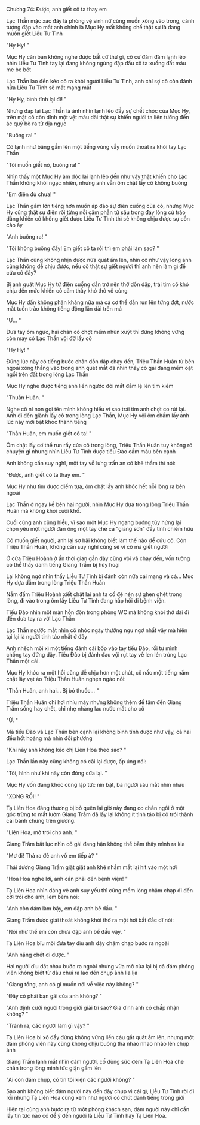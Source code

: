 




Chương 74: Được, anh giết cô ta thay em

Lạc Thần mặc xác đây là phòng vệ sinh nữ cũng muốn xông vào trong, cảnh tượng đập vào mắt anh chính là Mục Hy mất khống chế thật sự là đang muốn giết Liễu Tư Tình

"Hy Hy! "

Mục Hy căn bản không nghe được bất cứ thứ gì, cô cứ đăm đăm lạnh lẽo nhìn Liễu Tư Tình tay lại đang không ngừng đập đầu cô ta xuống đất máu me be bét

Lạc Thần lao đến kéo cô ra khỏi người Liễu Tư Tình, anh chỉ sợ cô còn đánh nữa Liễu Tư Tình sẽ mất mạng mất

"Hy Hy, bình tĩnh lại đi! "

Nhưng đáp lại Lạc Thần là ánh nhìn lạnh lẽo đầy sự chết chóc của Mục Hy, trên mặt cô còn dính một vệt máu dài thật sự khiến người ta liên tưởng đến ác quỷ bò ra từ địa ngục

"Buông ra! "

Cô lạnh như băng gầm lên một tiếng vùng vẫy muốn thoát ra khỏi tay Lạc Thần

"Tôi muốn giết nó, buông ra! "

Nhìn thấy một Mục Hy âm độc lại lạnh lẽo đến như vậy thật khiến cho Lạc Thần không khỏi ngạc nhiên, nhưng anh vẫn ôm chặt lấy cô không buông

"Em điên đủ chưa! "

Lạc Thần gầm lớn tiếng hơn muốn áp đảo sự điên cuồng của cô, nhưng Mục Hy cũng thật sự điên rồi từng nỗi căm phẫn từ sâu trong đáy lòng cứ trào dâng khiến cô không giết được Liễu Tư Tình thì sẽ không chịu được sự cồn cào ấy

"Anh buông ra! "

"Tôi không buông đấy! Em giết cô ta rồi thì em phải làm sao? "


Lạc Thần cũng không nhịn được nữa quát ầm lên, nhìn cô như vậy lòng anh cũng không dễ chịu được, nếu cô thật sự giết người thì anh nên làm gì để cứu cô đây?

Bị anh quát Mục Hy từ điên cuồng dần trở nên thở dồn dập, trái tim cô khó chịu đến mức khiến cô cảm thấy khó thở vô cùng

Mục Hy dần không phản kháng nữa mà cả cơ thể dần run lên từng đợt, nước mắt tuôn trào không tiếng động lăn dài trên má

"Ư... "

Đưa tay ôm ngực, hai chân cô chợt mềm nhũn xuýt thì đứng không vững còn may có Lạc Thần vội đỡ lấy cô

"Hy Hy! "

Đúng lúc này có tiếng bước chân dồn dập chạy đến, Triệu Thần Huân từ bên ngoài xông thẳng vào trong anh quét mắt đã nhìn thấy cô gái đang mềm oặt ngồi trên đất trong lòng Lạc Thần

Mục Hy nghe được tiếng anh liền ngước đôi mắt đẫm lệ lên tìm kiếm

"Thuần Huân. "

Nghe cô nỉ non gọi tên mình không hiểu vì sao trái tim anh chợt co rút lại. Anh đi đến giành lấy cô trong lòng Lạc Thần, Mục Hy vội ôm chầm lấy anh lúc này mới bật khóc thành tiếng

"Thần Huân, em muốn giết cô ta! "

Ôm chặt lấy cơ thể run rẩy của cô trong lòng, Triệu Thần Huân tuy không rõ chuyện gì nhưng nhìn Liễu Tư Tình được tiểu Đào cầm máu bên cạnh

Anh không cần suy nghĩ, một tay vỗ lưng trấn an cô khẽ thầm thì nói:

"Được, anh giết cô ta thay em. "

Mục Hy như tìm được điểm tựa, ôm chặt lấy anh khóc hết nỗi lòng ra bên ngoài

Lạc Thần ở ngay kế bên hai người, nhìn Mục Hy dựa trong lòng Triệu Thần Huân mà không khỏi cười khổ.

Cuối cùng anh cũng hiểu, vì sao một Mục Hy ngang bướng tùy hứng lại chọn yêu một người đàn ông một tay che cả "giang sơn" đầy tính chiếm hữu

Cô muốn giết người, anh lại sợ hãi không biết làm thế nào để cứu cô. Còn Triệu Thần Huân, không cần suy nghĩ cũng sẽ vì cô mà giết người

Ở cửa Triệu Hoành ở ẩn thời gian gần đây cũng vội vã chạy đến, vốn tưởng có thể thấy danh tiếng Giang Trầm bị hủy hoại

Lại không ngờ nhìn thấy Liễu Tư Tình bị đánh còn nửa cái mạng và cả... Mục Hy dựa dẫm trong lòng Triệu Thần Huân

Nắm đấm Triệu Hoành xiết chặt lại anh ta cố đè nén sự ghen ghét trong lòng, đi vào trong ôm lấy Liễu Tư Tình đang hấp hối đi bệnh viện.


Tiểu Đào nhìn một màn hỗn độn trong phòng WC mà không khỏi thở dài đi đến đưa tay ra với Lạc Thần

Lạc Thần ngước mắt nhìn cô nhóc ngày thường ngu ngơ nhất vậy mà hiện tại lại là người tỉnh táo nhất ở đây

Anh nhếch môi xì một tiếng đánh cái bốp vào tay tiểu Đào, rồi tự mình chống tay đứng dậy. Tiểu Đào bị đánh đau vội rụt tay về len lén trừng Lạc Thần một cái.

Mục Hy khóc ra một hồi cũng dễ chịu hơn một chút, cô nấc một tiếng nắm chặt lấy vạt áo Triệu Thần Huân nghẹn ngào nói:

"Thần Huân, anh hai... Bị bỏ thuốc... "

Triệu Thần Huân chỉ hơi nhíu mày nhưng không thèm để tâm đến Giang Trầm sống hay chết, chỉ nhẹ nhàng lau nước mắt cho cô

"Ừ. "

Mà tiểu Đào và Lạc Thần bên cạnh lại không bình tĩnh được như vậy, cả hai đều hốt hoảng mà nhìn đối phương

"Khi nãy anh không kéo chị Liên Hoa theo sao? "

Lạc Thần lần này cũng không có cãi lại được, ấp úng nói:

"Tôi, hình như khi nãy còn đóng cửa lại. "

Mục Hy vốn đang khóc cũng lập tức nín bặt, ba người sáu mắt nhìn nhau

"XONG RỒI! "

Tạ Liên Hoa đáng thương bị bỏ quên lại giờ này đang co chân ngồi ở một góc trừng to mắt lườm Giang Trầm đã lấy lại không ít tỉnh táo bị cô trói thành cái bánh chưng trên giường.

"Liên Hoa, mở trói cho anh. "

Giang Trầm bất lực nhìn cô gái đang hận không thể bằm thây mình ra kia

"Mơ đi! Thả ra để anh vồ em tiếp à? "

Thái dương Giang Trầm giật giật anh khẽ nhắm mắt lại hít vào một hơi

"Hoa Hoa nghe lời, anh cần phải đến bệnh viện! "

Tạ Liên Hoa nhìn dáng vẻ anh suy yếu thì cũng mềm lòng chậm chạp đi đến cởi trói cho anh, lèm bèm nói:

"Anh còn dám làm bậy, em đập anh bể đầu. "


Giang Trầm được giải thoát không khỏi thở ra một hơi bất đắc dĩ nói:

"Nói như thể em còn chưa đập anh bể đầu vậy. "

Tạ Liên Hoa bĩu môi đưa tay dìu anh dậy chậm chạp bước ra ngoài

"Anh nặng chết đi được. "

Hai người dìu dắt nhau bước ra ngoài nhưng vừa mở cửa lại bị cả đám phóng viên không biết từ đâu chui ra lao đến chụp ảnh lia lịa

"Giang tổng, anh có gì muốn nói về việc này không? "

"Đây có phải bạn gái của anh không? "

"Anh định cưới người trong giới giải trí sao? Gia đình anh có chấp nhận không? "

"Tránh ra, các người làm gì vậy? "

Tạ Liên Hoa bị xô đẩy đứng không vững liền cáu gắt quát ầm lên, nhưng một đám phóng viên này cũng không chịu buông tha nhao nhao nhào lên chụp ảnh

Giang Trầm lạnh mắt nhìn đám người, cố dùng sức đem Tạ Liên Hoa che chắn trong lòng mình tức giận gầm lên

"Ai còn dám chụp, có tin tôi kiện các người không? "

Sao anh không biết đám người này đến đây chụp vì cái gì, Liễu Tư Tình rời đi rồi nhưng Tạ Liên Hoa cũng xem như người có chút danh tiếng trong giới

Hiện tại cùng anh bước ra từ một phòng khách sạn, đám người này chỉ cần lấy tin tức nào có để ý đến người là Liễu Tư Tình hay Tạ Liên Hoa.




